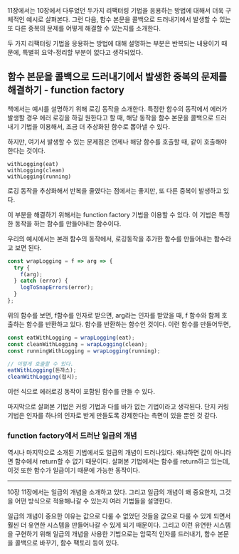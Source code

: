 11장에서는 10장에서 다루었던 두가지 리팩터링 기법을 응용하는 방법에 대해서 더욱 구체적인 예시로 살펴본다. 그런 다음, 함수 본문을 콜백으로 드러내기에서 발생할 수 있는 또 다른 중복의 문제를 어떻게 해결할 수 있는지를 소개한다.

두 가지 리팩터링 기법을 응용하는 방법에 대해 설명하는 부분은 반복되는 내용이기 때문에, 특별히 요약-정리할 부분이 없다고 생각되었다.

## 함수 본문을 콜백으로 드러내기에서 발생한 중복의 문제를 해결하기 - function factory

책에서는 예시를 설명하기 위해 로깅 동작을 소개한다. 특정한 함수의 동작에서 에러가 발생할 경우 에러 로깅을 하길 원한다고 할 때, 해당 동작을 함수 본문을 콜백으로 드러내기 기법을 이용해서, 조금 더 추상화된 함수로 뽑아낼 수 있다.

하지만, 여기서 발생할 수 있는 문제점은 언제나 해당 함수를 호출할 때, 같이 호출해야한다는 것이다.

```
withLogging(eat)
withLogging(clean)
withLogging(running)
```

로깅 동작을 추상화해서 반복을 줄였다는 점에서는 좋지만, 또 다른 중복이 발생하고 있다.

이 부분을 해결하기 위해서는 function factory 기법을 이용할 수 있다. 이 기법은 특정한 동작을 하는 함수를 만들어내는 함수이다.

우리의 예시에서는 본래 함수의 동작에서, 로깅동작을 추가한 함수를 만들어내는 함수라고 보면 된다.

```js
const wrapLogging = f => arg => {
  try {
    f(arg);
  } catch (error) {
    logToSnapErrors(error);
  }
};
```

위의 함수를 보면, f함수를 인자로 받으면, arg라는 인자를 받았을 때, f 함수와 함께 호출하는 함수를 반환하고 있다. 함수를 반환하는 함수인 것이다. 이런 함수를 만들어두면,

```js
const eatWithLogging = wrapLogging(eat);
const cleanWithLogging = wrapLogging(clean);
const runningWithLogging = wrapLogging(running);

// 이렇게 호출할 수 있다.
eatWithLogging(돈까스);
cleanWithLogging(접시);
```

이런 식으로 에러로깅 동작이 포함된 함수를 만들 수 있다.

마지막으로 살펴본 기법은 커링 기법과 다를 바가 없는 기법이라고 생각된다. 단지 커링 기법은 인자를 하나의 인자로 받게 만들도록 강제한다는 측면이 있을 뿐인 것 같다.

### function factory에서 드러난 일급의 개념

역시나 마지막으로 소개된 기법에서도 일급의 개념이 드러나있다. 왜냐하면 값이 아니라면 함수에서 return할 수 없기 때문이다. 살펴본 기법에서는 함수를 return하고 있는데, 이것 또한 함수가 일급이기 때문에 가능한 동작이다.

---

10장 11장에서는 일급의 개념을 소개하고 있다. 그리고 일급의 개념이 왜 중요한지, 그것을 어떤 방식으로 적용해나갈 수 있는지 여러 기법들을 설명한다.

일급의 개념이 중요한 이유는 값으로 다룰 수 없었던 것들을 값으로 다룰 수 있게 되면서 훨씬 더 유연한 시스템을 만들어나갈 수 있게 되기 때문이다. 그리고 이런 유연한 시스템을 구현하기 위해 일급의 개념을 사용한 기법으로는 암묵적 인자를 드러내기, 함수 본문을 콜백으로 바꾸기, 함수 팩토리 등이 있다.
